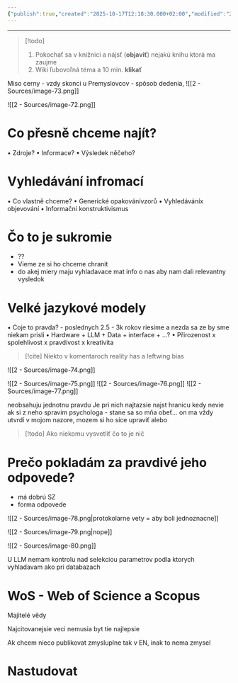 ```yaml
---
{"publish":true,"created":"2025-10-17T12:18:30.000+02:00","modified":"2025-10-29T22:41:36.109+01:00","cssclasses":""}
---
```


---

> [!todo] 
> 1. Pokochať sa v knižnici a nájsť (**objaviť**) nejakú knihu ktorá ma zaujme
> 2. Wiki ľubovoľná téma a 10 min. **klikať**

Miso cerny - vzdy skonci u Premyslovcov - spôsob dedenia,
![[2 - Sources/image-73.png]]

![[2 - Sources/image-72.png]]

# Co přesně chceme najít?
• Zdroje?
• Informace?
• Výsledek něčeho?

# Vyhledávání infromací
• Co vlastně chceme?
• Generické opakovánívzorů
• Vyhledáváníx objevování
• Informační konstruktivismus

# Čo to je sukromie
- ??
- Vieme ze si ho chceme chranit
- do akej miery maju vyhladavace mat info o nas aby nam dali relevantny vysledok

# Velké jazykové modely
• Coje to pravda?
	- poslednych 2.5 - 3k rokov riesime a nezda sa ze by sme niekam prisli
• Hardware + LLM + Data + interface + ...?
• Přirozenost x spolehlivost x pravdivost x kreativita

> [!cite]  Niekto v komentaroch
> reality has a leftwing bias

![[2 - Sources/image-74.png]]

![[2 - Sources/image-75.png]]
![[2 - Sources/image-76.png]]
![[2 - Sources/image-77.png]]


neobsahuju jednotnu pravdu
Je pri nich najtazsie najst hranicu kedy nevie
ak si z neho spravim psychologa - stane sa so mňa obeť... on ma vždy utvrdí v mojom nazore, mozem si ho síce upraviť alebo

> [!todo] 
> Ako niekomu vysvetliť čo to je nič

# Prečo pokladám za pravdivé jeho odpovede?
- má dobrú SZ
- forma odpovede

![[2 - Sources/image-78.png|protokolarne vety = aby boli jednoznacne]]


![[2 - Sources/image-79.png|nope]]

![[2 - Sources/image-80.png]]

U LLM nemam kontrolu nad selekciou parametrov podla ktorych vyhladavam ako pri databazach

# WoS - Web of Science a Scopus
Majitelé vědy

Najcitovanejsie veci nemusia byt tie najlepsie

Ak chcem nieco publikovat zmysluplne tak v EN, inak to nema zmysel
# Nastudovat